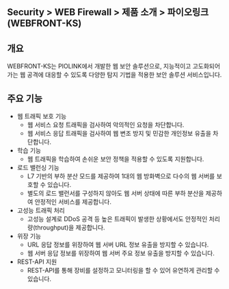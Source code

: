 ## Security > WEB Firewall > 제품 소개 > 파이오링크(WEBFRONT-KS)

## 개요

WEBFRONT-KS는 PIOLINK에서 개발한 웹 보안 솔루션으로, 지능적이고 고도화되어가는 웹 공격에 대응할 수 있도록 다양한 탐지 기법을 적용한 보안 솔루션 서비스입니다.

## 주요 기능

* 웹 트래픽 보호 기능
    * 웹 서비스 요청 트래픽을 검사하여 악의적인 요청을 차단합니다.
    * 웹 서비스 응답 트래픽을 검사하여 웹 변조 방지 및 민감한 개인정보 유출을 차단합니다.
* 학습 기능
    * 웹 트래픽을 학습하여 손쉬운 보안 정책을 적용할 수 있도록 지원합니다.
* 로드 밸런싱 기능
    * L7 기반의 부하 분산 모드를 제공하여 1대의 웹 방화벽으로 다수의 웹 서버를 보호할 수 있습니다.
    * 별도의 로드 밸런서를 구성하지 않아도 웹 서버 상태에 따른 부하 분산을 제공하여 안정적인 서비스를 제공합니다.
* 고성능 트래픽 처리
    * 고성능 설계로 DDoS 공격 등 높은 트래픽이 발생한 상황에서도 안정적인 처리량(throughput)을 제공합니다.
* 위장 기능
    * URL 응답 정보를 위장하여 웹 서버 URL 정보 유출을 방지할 수 있습니다.
    * 웹 서버 응답 정보를 위장하여 웹 서버 주요 정보 유출을 방지할 수 있습니다.
* REST-API 지원
    * REST-API를 통해 장비를 설정하고 모니터링을 할 수 있어 유연하게 관리할 수 있습니다.
